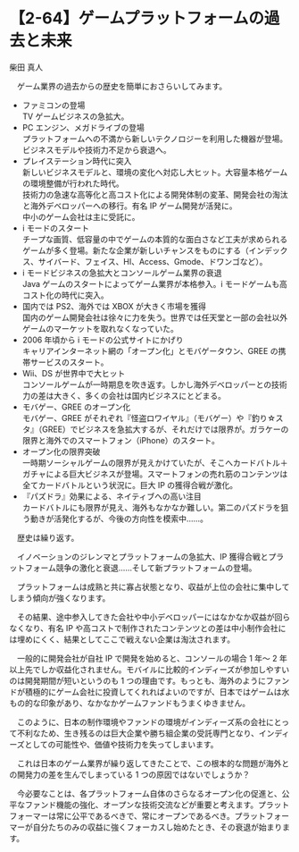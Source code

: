 # 【2-64】ゲームプラットフォームの過去と未来

<div class="author">柴田 真人</div>

　ゲーム業界の過去からの歴史を簡単におさらいしてみます。

* ファミコンの登場  
TV ゲームビジネスの急拡大。
* PC エンジン、メガドライブの登場  
プラットフォームへの不満から新しいテクノロジーを利用した機器が登場。ビジネスモデルや技術力不足から衰退へ。
* プレイステーション時代に突入  
新しいビジネスモデルと、環境の変化へ対応し大ヒット。大容量本格ゲームの環境整備が行われた時代。  
技術力の急速な高等化と高コスト化による開発体制の変革、開発会社の淘汰と海外デベロッパーへの移行。有名 IP ゲーム開発が活発に。  
中小のゲーム会社は主に受託に。
* i モードのスタート  
チープな画質、低容量の中でゲームの本質的な面白さなど工夫が求められるゲームが多く登場。新たな企業が新しいチャンスをものにする（インデックス、サイバード、フェイス、HI、Access、Gmode、ドワンゴなど）。
* i モードビジネスの急拡大とコンソールゲーム業界の衰退  
Java ゲームのスタートによってゲーム業界が本格参入。i モードゲームも高コスト化の時代に突入。
* 国内では PS2、海外では XBOX が大きく市場を獲得  
国内のゲーム開発会社は徐々に力を失う。世界では任天堂と一部の会社以外ゲームのマーケットを取れなくなっていた。
* 2006 年頃から i モードの公式サイトにかげり  
キャリアインターネット網の「オープン化」とモバゲータウン、GREE の携帯サービスのスタート。
* Wii、DS が世界中で大ヒット  
コンソールゲームが一時期息を吹き返す。しかし海外デベロッパーとの技術力の差は大きく、多くの会社は国内ビジネスにとどまる。
* モバゲー、GREE のオープン化  
モバゲー、GREE がそれぞれ『怪盗ロワイヤル』（モバゲー）や『釣り☆スタ』（GREE）でビジネスを急拡大するが、それだけでは限界が。ガラケーの限界と海外でのスマートフォン（iPhone）のスタート。
* オープン化の限界突破  
一時期ソーシャルゲームの限界が見えかけていたが、そこへカードバトル＋ガチャによる巨大ビジネスが登場。スマートフォンの売れ筋のコンテンツは全てカードバトルという状況に。巨大 IP の獲得合戦が激化。
* 『パズドラ』効果による、ネイティブへの高い注目  
カードバトルにも限界が見え、海外もなかなか難しい。第二のパズドラを狙う動きが活発化するが、今後の方向性を模索中……。

　歴史は繰り返す。

　イノベーションのジレンマとプラットフォームの急拡大、IP 獲得合戦とプラットフォーム競争の激化と衰退……そして新プラットフォームの登場。

　プラットフォームは成熟と共に寡占状態となり、収益が上位の会社に集中してしまう傾向が強くなります。

　その結果、途中参入してきた会社や中小デベロッパーにはなかなか収益が回らなくなり、有名 IP や高コストで制作されたコンテンツとの差は中小制作会社には埋めにくく、結果としてここで戦えない企業は淘汰されます。

　一般的に開発会社が自社 IP で開発を始めると、コンソールの場合 1 年～ 2 年以上先でしか収益化されません。モバイルに比較的インディーズが参加しやすいのは開発期間が短いというのも 1 つの理由です。もっとも、海外のようにファンドが積極的にゲーム会社に投資してくれればよいのですが、日本ではゲームは水もの的な印象があり、なかなかゲームファンドもうまくゆきません。

　このように、日本の制作環境やファンドの環境がインディーズ系の会社にとって不利なため、生き残るのは巨大企業や勝ち組企業の受託専門となり、インディーズとしての可能性や、価値や技術力を失ってしまいます。

　これは日本のゲーム業界が繰り返してきたことで、この根本的な問題が海外との開発力の差を生んでしまっている 1 つの原因ではないでしょうか？

　今必要なことは、各プラットフォーム自体のさらなるオープン化の促進と、公平なファンド機能の強化、オープンな技術交流などが重要と考えます。プラットフォーマーは常に公平であるべきで、常にオープンであるべき。プラットフォーマーが自分たちのみの収益に強くフォーカスし始めたとき、その衰退が始まります。
